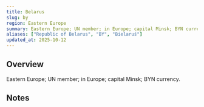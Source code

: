 ```yaml
---
title: Belarus
slug: by
region: Eastern Europe
summary: Eastern Europe; UN member; in Europe; capital Minsk; BYN currency.
aliases: ["Republic of Belarus", "BY", "Bielaruś"]
updated_at: 2025-10-12
---
```


## Overview

Eastern Europe; UN member; in Europe; capital Minsk; BYN currency.

## Notes

<!-- Add your first note below -->
